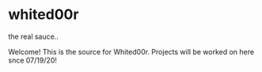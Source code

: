 # whited00r
the real sauce..

Welcome! This is the source for Whited00r. Projects will be worked on here snce 07/19/20!